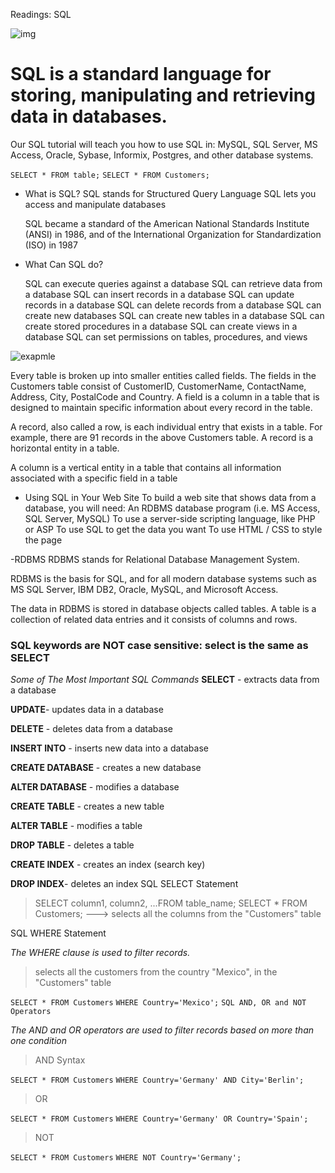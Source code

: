 Readings: SQL

![img](https://miro.medium.com/max/1200/1*Oe7xavCj5qCBzwTbLDbPTg.jpeg)


# SQL is a standard language for storing, manipulating and retrieving data in databases.

Our SQL tutorial will teach you how to use SQL in: MySQL, SQL Server, MS Access, Oracle, Sybase, Informix, Postgres, and other database systems.

``SELECT * FROM table;``
``SELECT * FROM Customers;``

- What is SQL?
  SQL stands for Structured Query Language
  SQL lets you access and manipulate databases
  
  SQL became a standard of the American National Standards Institute (ANSI) in 1986, and of the International Organization for Standardization (ISO) in 1987
  
+ What Can SQL do?

  SQL can execute queries against a database
  SQL can retrieve data from a database
  SQL can insert records in a database
  SQL can update records in a database
  SQL can delete records from a database
  SQL can create new databases
  SQL can create new tables in a database
  SQL can create stored procedures in a database
  SQL can create views in a database
  SQL can set permissions on tables, procedures, and views


![exapmle](https://d2mvzyuse3lwjc.cloudfront.net/doc/en/UserGuide/images/The_SQL_Editor_Dialog_Box/Sqleditor.png?v=84550)

Every table is broken up into smaller entities called fields. The fields in the Customers table consist of CustomerID, CustomerName, ContactName, Address, City, PostalCode and Country. A field is a column in a table that is designed to maintain specific information about every record in the table.

A record, also called a row, is each individual entry that exists in a table. For example, there are 91 records in the above Customers table. A record is a horizontal entity in a table.

A column is a vertical entity in a table that contains all information associated with a specific field in a table





+ Using SQL in Your Web Site
  To build a web site that shows data from a database, you will need:
  An RDBMS database program (i.e. MS Access, SQL Server, MySQL)
  To use a server-side scripting language, like PHP or ASP
  To use SQL to get the data you want
  To use HTML / CSS to style the page
  
 -RDBMS
  RDBMS stands for Relational Database Management System.

  RDBMS is the basis for SQL, and for all modern database systems such as MS SQL Server, IBM DB2, Oracle, MySQL, and Microsoft Access.

  The data in RDBMS is stored in database objects called tables. A table is a collection of related data entries and it consists of columns and rows.
  
  ### SQL keywords are NOT case sensitive: select is the same as SELECT

  
  
  
  *Some of The Most Important SQL Commands*
   **SELECT** - extracts data from a database
   
   **UPDATE**- updates data in a database
   
   **DELETE** - deletes data from a database
   
   **INSERT INTO** - inserts new data into a database
   
   **CREATE DATABASE** - creates a new database
   
   **ALTER DATABASE** - modifies a database
   
   **CREATE TABLE** - creates a new table
   
   **ALTER TABLE** - modifies a table
   
   **DROP TABLE** - deletes a table
   
   **CREATE INDEX** - creates an index (search key)
   
   **DROP INDEX**- deletes an index
   SQL SELECT Statement

   >SELECT column1, column2, ...FROM table_name;
>SELECT * FROM Customers; ---> selects all the columns from the "Customers" table



SQL WHERE Statement

*The WHERE clause is used to filter records.*

>selects all the customers from the country "Mexico", in the "Customers" table

``SELECT * FROM Customers``
``WHERE Country='Mexico';``
``SQL AND, OR and NOT Operators``

*The AND and OR operators are used to filter records based on more than one condition*

>AND Syntax

``SELECT * FROM Customers``
``WHERE Country='Germany' AND City='Berlin';``
>OR 

``SELECT * FROM Customers``
``WHERE Country='Germany' OR Country='Spain';``
>NOT 

``SELECT * FROM Customers``
``WHERE NOT Country='Germany';``
